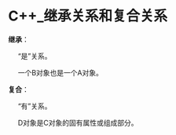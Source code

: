  # C++_继承关系和复合关系

 **继承**：

&nbsp;&nbsp;&nbsp;&nbsp;  “是”关系。

&nbsp;&nbsp;&nbsp;&nbsp; 一个B对象也是一个A对象。 

**复合**：

&nbsp;&nbsp;&nbsp;&nbsp; “有”关系。 

&nbsp;&nbsp;&nbsp;&nbsp; D对象是C对象的固有属性或组成部分。